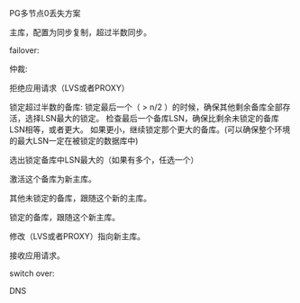PG多节点0丢失方案

主库，配置为同步复制，超过半数同步。

failover:

仲裁:

拒绝应用请求（LVS或者PROXY）

锁定超过半数的备库:
  锁定最后一个（ > n/2 ）的时候，确保其他剩余备库全部存活，选择LSN最大的锁定。
  检查最后一个备库LSN，确保比剩余未锁定的备库LSN相等，或者更大。
  如果更小，继续锁定那个更大的备库。(可以确保整个环境的最大LSN一定在被锁定的数据库中)

选出锁定备库中LSN最大的（如果有多个，任选一个）

激活这个备库为新主库。

其他未锁定的备库，跟随这个新的主库。

锁定的备库，跟随这个新主库。

修改（LVS或者PROXY）指向新主库。

接收应用请求。


switch over:


DNS


